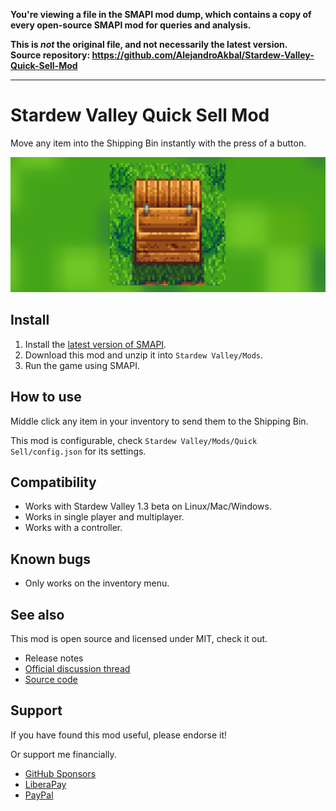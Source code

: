 **You're viewing a file in the SMAPI mod dump, which contains a copy of every open-source SMAPI mod
for queries and analysis.**

**This is _not_ the original file, and not necessarily the latest version.**  
**Source repository: https://github.com/AlejandroAkbal/Stardew-Valley-Quick-Sell-Mod**

----

# Stardew Valley Quick Sell Mod

Move any item into the Shipping Bin instantly with the press of a button.

![Header](resources/img/Shipping_Bin_Header.png)

## Install

1. Install the [latest version of SMAPI](https://smapi.io).
1. Download this mod and unzip it into `Stardew Valley/Mods`.
1. Run the game using SMAPI.

## How to use

Middle click any item in your inventory to send them to the Shipping Bin.

This mod is configurable, check `Stardew Valley/Mods/Quick Sell/config.json` for its settings.

## Compatibility

- Works with Stardew Valley 1.3 beta on Linux/Mac/Windows.
- Works in single player and multiplayer.
- Works with a controller.

## Known bugs

- Only works on the inventory menu.

## See also

This mod is open source and licensed under MIT, check it out.

- Release notes
- [Official discussion thread](https://www.nexusmods.com/stardewvalley/mods/7854?tab=posts)
- [Source code](https://github.com/AlejandroAkbal/Stardew-Valley-Quick-Sell-Mod)

## Support

If you have found this mod useful, please endorse it!

Or support me financially.

- [GitHub Sponsors](https://redirect.akbal.dev/github/sponsor)
- [LiberaPay](https://redirect.akbal.dev/liberapay)
- [PayPal](https://redirect.akbal.dev/paypal)
